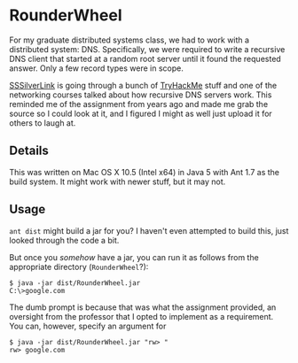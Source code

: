 # RounderWheel

For my graduate distributed systems class, we had to work with a distributed system: DNS. Specifically, we 
were required to write a recursive DNS client that started at a random root server until it found the 
requested answer. Only a few record types were in scope.

[SSSilverLink](https://twitch.tv/SSSilverLink) is going through a bunch of [TryHackMe](https://tryhackme.com) 
stuff and one of the networking courses talked about how recursive DNS servers work. This reminded me of the 
assignment from years ago and made me grab the source so I could look at it, and I figured I might as well 
just upload it for others to laugh at.

## Details

This was written on Mac OS X 10.5 (Intel x64) in Java 5 with Ant 1.7 as the build system. It might work with 
newer stuff, but it may not.

## Usage

`ant dist` might build a jar for you? I haven't even attempted to build this, just looked through the code a 
bit.

But once you _somehow_ have a jar, you can run it as follows from the appropriate directory (`RounderWheel`?):

```shell
$ java -jar dist/RounderWheel.jar
C:\>google.com
```

The dumb prompt is because that was what the assignment provided, an oversight from the professor that I opted 
to implement as a requirement. You can, however, specify an argument for

```shell
$ java -jar dist/RounderWheel.jar "rw> "
rw> google.com
```